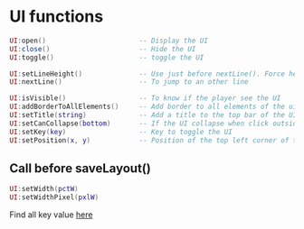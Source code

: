 # UI functions
```lua
UI:open()                       -- Display the UI
UI:close()                      -- Hide the UI
UI:toggle()                     -- toggle the UI

UI:setLineHeight()              -- Use just before nextLine(). Force height of actual line in % of the screen [0-1]
UI:nextLine()                   -- To jump to an other line

UI:isVisible()                  -- To know if the player see the UI
UI:addBorderToAllElements()     -- Add border to all elements of the ui
UI:setTitle(string)             -- Add a title to the top bar of the UI
UI:setCanCollapse(bottom)       -- If the UI collapse when click outside. If bottom is true, collapse from the bottom.
UI:setKey(key)                  -- Key to toggle the UI
UI:setPosition(x, y)            -- Position of the top left corner of the window in % of the screen [0-1]
```

## Call before saveLayout()
```lua
UI:setWidth(pctW)
UI:setWidthPixel(pxlW)
```

Find all key value [here](https://theindiestone.com/forums/index.php?/topic/9799-key-code-reference/)
